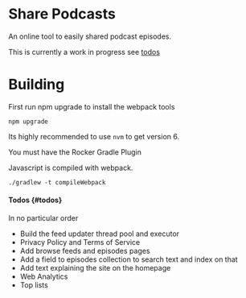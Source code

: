 # Share Podcasts

An online tool to easily shared podcast episodes.

This is currently a work in progress see [todos](#todos)

# Building
First run npm upgrade to  install the webpack tools

    npm upgrade

Its highly recommended to use `nvm` to get version 6.

You must have the Rocker Gradle Plugin

Javascript is compiled with webpack.

    ./gradlew -t compileWebpack


#### Todos {#todos}

In no particular order

 - Build the feed updater thread pool and executor
 - Privacy Policy and Terms of Service
 - Add browse feeds and episodes pages
 - Add a field to episodes collection to search text and index on that
 - Add text explaining the site on the homepage
 - Web Analytics
 - Top lists


